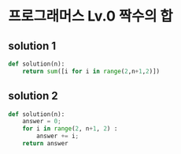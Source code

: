 # 프로그래머스 Lv.0 짝수의 합

## solution 1

```python
def solution(n):
    return sum([i for i in range(2,n+1,2)])
```

## solution 2

```python
def solution(n):
    answer = 0;
    for i in range(2, n+1, 2) :
        answer += i;
    return answer
```